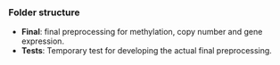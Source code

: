 ### Folder structure
- **Final**: final preprocessing for methylation, copy number and gene expression.
- **Tests**: Temporary test for developing the actual final preprocessing.
